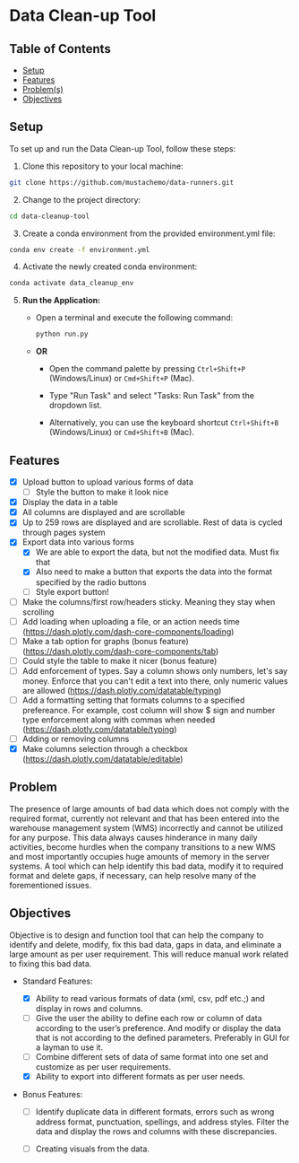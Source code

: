 # Data Clean-up Tool

## Table of Contents

- [Setup](#setup)
- [Features](#features)
- [Problem(s)](#problem)
- [Objectives](#objectives)


## Setup

To set up and run the Data Clean-up Tool, follow these steps:

1. Clone this repository to your local machine:

  ```bash
  git clone https://github.com/mustachemo/data-runners.git
  ```

2. Change to the project directory:

  ```bash
  cd data-cleanup-tool
  ```

3. Create a conda environment from the provided environment.yml file:

  ```bash
  conda env create -f environment.yml
  ```

4. Activate the newly created conda environment:

  ```bash
  conda activate data_cleanup_env
  ```

5. **Run the Application:**

   - Open a terminal and execute the following command:
   
     ```bash
     python run.py
     ```

   - **OR**

     - Open the command palette by pressing `Ctrl+Shift+P` (Windows/Linux) or `Cmd+Shift+P` (Mac).

     - Type "Run Task" and select "Tasks: Run Task" from the dropdown list.

     - Alternatively, you can use the keyboard shortcut `Ctrl+Shift+B` (Windows/Linux) or `Cmd+Shift+B` (Mac).

## Features

  - [x] Upload button to upload various forms of data 
    - [ ] Style the button to make it look nice
  - [x] Display the data in a table
  - [x] All columns are displayed and are scrollable
  - [x] Up to 259 rows are displayed and are scrollable. Rest of data is cycled through pages system
  - [x] Export data into various forms
    - [x] We are able to export the data, but not the modified data. Must fix that
    - [x] Also need to make a button that exports the data into the format specified by the radio buttons
    - [ ] Style export button!
  - [ ] Make the columns/first row/headers sticky. Meaning they stay when scrolling
  - [ ] Add loading when uploading a file, or an action needs time (https://dash.plotly.com/dash-core-components/loading)
  - [ ] Make a tab option for graphs (bonus feature) (https://dash.plotly.com/dash-core-components/tab)
  - [ ] Could style the table to make it nicer (bonus feature)
  - [ ] Add enforcement of types. Say a column shows only numbers, let's say money. Enforce that you can't edit a text into there, only numeric values are allowed (https://dash.plotly.com/datatable/typing)
  - [ ] Add a formatting setting that formats columns to a specified prefereance. For example, cost column will show $ sign and number type enforcement along with commas when needed (https://dash.plotly.com/datatable/typing)
  - [ ] Adding or removing columns
  - [x] Make columns selection through a checkbox (https://dash.plotly.com/datatable/editable)
## Problem

The presence of large amounts of bad data which does not comply with the required format, currently not relevant and that has been entered into the warehouse management system (WMS) incorrectly and cannot be utilized for any purpose. This data always causes hinderance in many daily activities, become hurdles when the company transitions to a new WMS and most importantly occupies huge amounts of memory in the server systems. A tool which can help identify this bad data, modify it to required format and delete gaps, if necessary, can help resolve many of the forementioned issues.

## Objectives 

Objective is to design and function tool that can help the company to identify and delete, modify, fix this bad data, gaps in data, and eliminate a large amount as per user requirement. This will reduce manual work related to fixing this bad data.

- Standard Features:

  - [x] Ability to read various formats of data (xml, csv, pdf etc.;) and display in rows and columns.
  - [ ] Give the user the ability to define each row or column of data according to the user’s preference. And modify or
display the data that is not according to the defined parameters. Preferably in GUI for a layman to use it.
  - [ ] Combine different sets of data of same format into one set and customize as per user requirements.
  - [x] Ability to export into different formats as per user needs.

- Bonus Features:

  - [ ] Identify duplicate data in different formats, errors such as wrong address format, punctuation, spellings, and
address styles. Filter the data and display the rows and columns with these discrepancies.
  - [ ] Creating visuals from the data.

